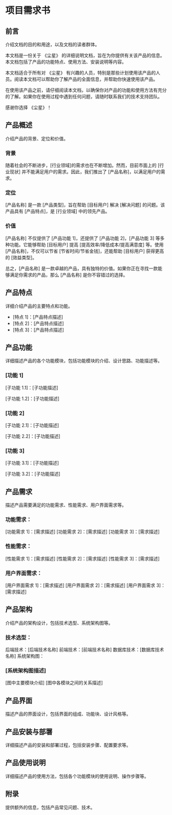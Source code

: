 # 项目需求书

## 前言

介绍文档的目的和用途，以及文档的读者群体。

本文档是一份关于 《尘星》 的详细说明文档，旨在为你提供有关该产品的信息。本文档包括了产品的功能特点、使用方法、安装说明等内容。

本文档适合于所有对 《尘星》 有兴趣的人员，特别是那些计划使用该产品的人员。阅读本文档可以帮助你了解产品的全面信息，并帮助你快速使用该产品。

在使用该产品之前，请仔细阅读本文档，以确保你对产品的功能和使用方法有充分的了解。如果你在使用过程中遇到任何问题，请随时联系我们的技术支持团队。

感谢你选择 《尘星》！

## 产品概述

介绍产品的背景、定位和价值。

### 背景

随着社会的不断进步，[行业领域]的需求也在不断增加。然而，目前市面上的 [行业现状] 并不能满足用户的需求。因此，我们推出了 [产品名称]，以满足用户的需求。

### 定位

[产品名称] 是一款 [产品类型]，旨在帮助 [目标用户] 解决 [解决问题] 的问题。该产品具有 [产品特点]，是 [行业领域] 中的领先产品。

### 价值

[产品名称] 不仅提供了 [产品功能 1]，还提供了 [产品功能 2]，[产品功能 3] 等多种功能。它能够帮助 [目标用户] 提高 [提高效率/降低成本/提高满意度] 等。使用 [产品名称]，不仅可以节省 [节省时间/节省金钱]，还能帮助 [目标用户] 获得更高的 [效益类型]。

总之，[产品名称] 是一款卓越的产品，具有独特的价值。如果你正在寻找一款能够满足你需求的产品，那么 [产品名称] 是你不容错过的选择。

## 产品特点

详细介绍产品的主要特点和功能。

- [特点 1]：[产品特点描述]
- [特点 2]：[产品特点描述]
- [特点 3]：[产品特点描述]

## 产品功能

详细描述产品的各个功能模块，包括功能模块的介绍、设计思路、功能描述等。

### [功能 1]

[子功能 1.1]：[子功能描述]

[子功能 1.2]：[子功能描述]

### [功能 2]

[子功能 2.1]：[子功能描述]

[子功能 2.2]：[子功能描述]

### [功能 3]

[子功能 3.1]：[子功能描述]

[子功能 3.2]：[子功能描述]

## 产品需求

描述产品需要满足的功能需求、性能需求、用户界面需求等。

### 功能需求：

[功能需求 1]：[需求描述]
[功能需求 2]：[需求描述]
[功能需求 3]：[需求描述]

### 性能需求：

[性能需求 1]：[需求描述]
[性能需求 2]：[需求描述]
[性能需求 3]：[需求描述]

### 用户界面需求：

[用户界面需求 1]：[需求描述]
[用户界面需求 2]：[需求描述]
[用户界面需求 3]：[需求描述]

## 产品架构

介绍产品的架构设计，包括技术选型、系统架构图等。

### 技术选型：

后端技术：[后端技术名称]
前端技术：[前端技术名称]
数据库技术：[数据库技术名称]
系统架构图：

### [系统架构图描述]

[图中主要模块介绍]
[图中各模块之间的关系描述]

## 产品界面

描述产品的界面设计，包括界面的组成、功能块、设计风格等。

## 产品安装与部署

详细描述产品的安装和部署过程，包括安装步骤、配置要求等。

## 产品使用说明

详细描述产品的使用方法，包括各个功能模块的使用说明、操作步骤等。

## 附录

提供额外的信息，包括产品常见问题、技术。

